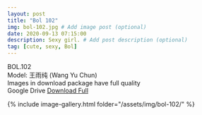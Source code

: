 ```yaml
---
layout: post
title: "Bol 102"
img: bol-102.jpg # Add image post (optional)
date: 2020-09-13 07:15:00
description: Sexy girl. # Add post description (optional)
tag: [cute, sexy, Bol]
---
```

BOL.102  
Model: 王雨纯 (Wang Yu Chun)                                                      
Images in download package have full quality                    
Google Drive [Download Full](http://gestyy.com/eendTi)

{% include image-gallery.html folder="/assets/img/bol-102/" %}
